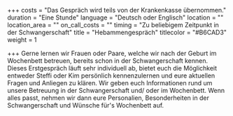 +++
costs = "Das Gespräch wird teils von der Krankenkasse übernommen."
duration = "Eine Stunde"
language = "Deutsch oder Englisch"
location = ""
location_area = ""
on_call_costs = ""
timing = "Zu beliebigem Zeitpunkt in der Schwangerschaft"
title = "Hebammengespräch"
titlecolor = "#B6CAD3"
weight = 1

+++
Gerne lernen wir Frauen oder Paare, welche wir nach der Geburt im Wochenbett betreuen, bereits schon in der Schwangerschaft kennen. Dieses Erstgespräch läuft sehr individuell ab, bietet euch die Möglichkeit entweder Steffi oder Kim persönlich kennenzulernen und eure aktuellen Fragen und Anliegen zu klären. Wir geben euch Informationen rund um unsere Betreuung in der Schwangerschaft und/ oder im Wochenbett. Wenn alles passt, nehmen wir dann eure Personalien, Besonderheiten in der Schwangerschaft und Wünsche für's Wochenbett auf.